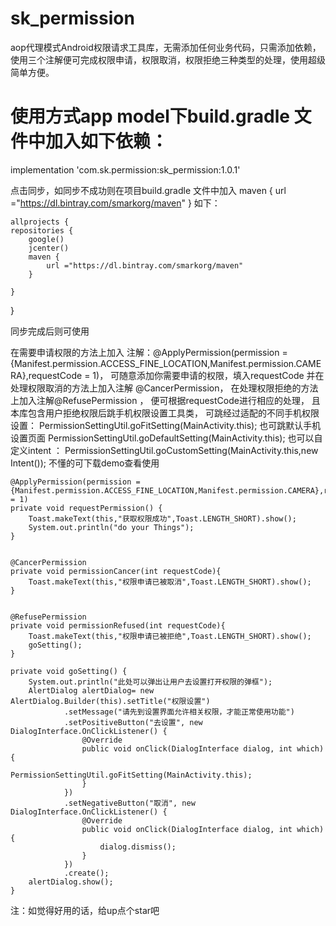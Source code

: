# sk_permission
aop代理模式Android权限请求工具库，无需添加任何业务代码，只需添加依赖，使用三个注解便可完成权限申请，权限取消，权限拒绝三种类型的处理，使用超级简单方便。
# 使用方式app model下build.gradle 文件中加入如下依赖：

   implementation 'com.sk.permission:sk_permission:1.0.1'
   
   
   
   
   点击同步，如同步不成功则在项目build.gradle 文件中加入
    maven {
            url ="https://dl.bintray.com/smarkorg/maven"
        }
	如下：
	
	allprojects {
    repositories {
        google()
        jcenter()
        maven {
            url ="https://dl.bintray.com/smarkorg/maven"
        }
        
    }
}


同步完成后则可使用


在需要申请权限的方法上加入 
注解：@ApplyPermission(permission = {Manifest.permission.ACCESS_FINE_LOCATION,Manifest.permission.CAMERA},requestCode = 1)，
可随意添加你需要申请的权限，填入requestCode 
并在处理权限取消的方法上加入注解 @CancerPermission，
在处理权限拒绝的方法上加入注解@RefusePermission ，
便可根据requestCode进行相应的处理，
且本库包含用户拒绝权限后跳手机权限设置工具类，
可跳经过适配的不同手机权限设置： PermissionSettingUtil.goFitSetting(MainActivity.this);
也可跳默认手机设置页面 PermissionSettingUtil.goDefaultSetting(MainActivity.this);
也可以自定义intent ： PermissionSettingUtil.goCustomSetting(MainActivity.this,new Intent());
不懂的可下载demo查看使用

    @ApplyPermission(permission = {Manifest.permission.ACCESS_FINE_LOCATION,Manifest.permission.CAMERA},requestCode = 1)
    private void requestPermission() {
        Toast.makeText(this,"获取权限成功",Toast.LENGTH_SHORT).show();
        System.out.println("do your Things");
    }


    @CancerPermission
    private void permissionCancer(int requestCode){
        Toast.makeText(this,"权限申请已被取消",Toast.LENGTH_SHORT).show();
    }


    @RefusePermission
    private void permissionRefused(int requestCode){
        Toast.makeText(this,"权限申请已被拒绝",Toast.LENGTH_SHORT).show();
        goSetting();
    }

    private void goSetting() {
        System.out.println("此处可以弹出让用户去设置打开权限的弹框");
        AlertDialog alertDialog= new AlertDialog.Builder(this).setTitle("权限设置")
                .setMessage("请先到设置界面允许相关权限，才能正常使用功能")
                .setPositiveButton("去设置", new DialogInterface.OnClickListener() {
                    @Override
                    public void onClick(DialogInterface dialog, int which) {
                        PermissionSettingUtil.goFitSetting(MainActivity.this);
                    }
                })
                .setNegativeButton("取消", new DialogInterface.OnClickListener() {
                    @Override
                    public void onClick(DialogInterface dialog, int which) {
                        dialog.dismiss();
                    }
                })
                .create();
        alertDialog.show();
    }
	
	
注：如觉得好用的话，给up点个star吧

